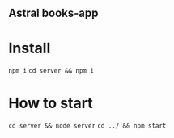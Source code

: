 ## Astral books-app

# Install

```npm i```
```cd server && npm i```


# How to start

```cd server && node server```
```cd ../ && npm start```
